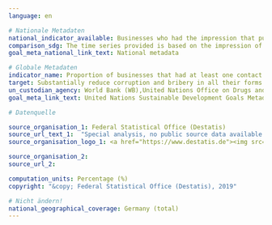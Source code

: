 ```yaml
---
language: en

# Nationale Metadaten
national_indicator_available: Businesses who had the impression that public officials are corruptible (during interactions with public agencies in the previous two years)
comparison_sdg: The time series provided is based on the impression of persons that enterprises in their line of business have bribed public officials rather than if they actually paid a bribe or were asked for one.
goal_meta_national_link_text: National metadata

# Globale Metadaten
indicator_name: Proportion of businesses that had at least one contact with a public official and that paid a bribe to a public official, or were asked for a bribe by those public officials during the previous 12 months
target: Substantially reduce corruption and bribery in all their forms
un_custodian_agency: World Bank (WB),United Nations Office on Drugs and Crime (UNODC)
goal_meta_link_text: United Nations Sustainable Development Goals Metadata

# Datenquelle

source_organisation_1: Federal Statistical Office (Destatis)
source_url_text_1:  "Special analysis, no public source data available - Other results from the Life Sitation Survey (Only available in German)"
source_organisation_logo_1: <a href="https://www.destatis.de"><img src="https://g205sdgs.github.io/sdg-indicators/public/LogosEn/destatis.png" alt="Logo Destatis" /></a>

source_organisation_2:
source_url_2:

computation_units: Percentage (%)
copyright: "&copy; Federal Statistical Office (Destatis), 2019"

# Nicht ändern!
national_geographical_coverage: Germany (total)
---
```

